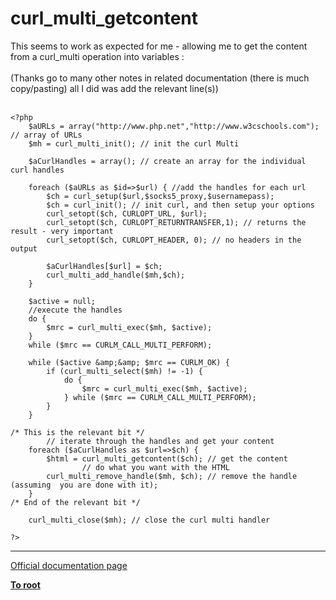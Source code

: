 # curl_multi_getcontent



This seems to work as expected for me - allowing me to get the content from a curl_multi operation into variables :<br><br>(Thanks go to many other notes in related documentation (there is much copy/pasting) all I did was add the relevant line(s))<br><br>

```
<?php
    $aURLs = array("http://www.php.net","http://www.w3cschools.com"); // array of URLs
    $mh = curl_multi_init(); // init the curl Multi
    
    $aCurlHandles = array(); // create an array for the individual curl handles

    foreach ($aURLs as $id=>$url) { //add the handles for each url
        $ch = curl_setup($url,$socks5_proxy,$usernamepass);
        $ch = curl_init(); // init curl, and then setup your options
        curl_setopt($ch, CURLOPT_URL, $url);
        curl_setopt($ch, CURLOPT_RETURNTRANSFER,1); // returns the result - very important
        curl_setopt($ch, CURLOPT_HEADER, 0); // no headers in the output

        $aCurlHandles[$url] = $ch;
        curl_multi_add_handle($mh,$ch);
    }
    
    $active = null;
    //execute the handles
    do {
        $mrc = curl_multi_exec($mh, $active);
    } 
    while ($mrc == CURLM_CALL_MULTI_PERFORM);

    while ($active &amp;&amp; $mrc == CURLM_OK) {
        if (curl_multi_select($mh) != -1) {
            do {
                $mrc = curl_multi_exec($mh, $active);
            } while ($mrc == CURLM_CALL_MULTI_PERFORM);
        }
    }
    
/* This is the relevant bit */
        // iterate through the handles and get your content
    foreach ($aCurlHandles as $url=>$ch) {
        $html = curl_multi_getcontent($ch); // get the content
                // do what you want with the HTML
        curl_multi_remove_handle($mh, $ch); // remove the handle (assuming  you are done with it);
    }
/* End of the relevant bit */

    curl_multi_close($mh); // close the curl multi handler

?>
```
  

---

[Official documentation page](https://www.php.net/manual/en/function.curl-multi-getcontent.php)

**[To root](/README.md)**